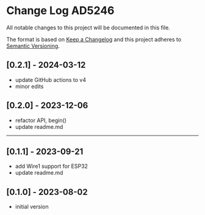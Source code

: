 # Change Log AD5246

All notable changes to this project will be documented in this file.

The format is based on [Keep a Changelog](http://keepachangelog.com/)
and this project adheres to [Semantic Versioning](http://semver.org/).


## [0.2.1] - 2024-03-12
- update GitHub actions to v4
- minor edits


## [0.2.0] - 2023-12-06
- refactor API, begin()
- update readme.md

----


## [0.1.1] - 2023-09-21
- add Wire1 support for ESP32
- update readme.md

## [0.1.0] - 2023-08-02
- initial version

